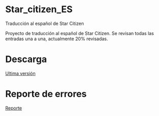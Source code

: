 # Star_citizen_ES
Traducción al español de Star Citizen

Proyecto de traducción al español de Star Citizen. 
Se revisan todas las entradas una a una, actualmente 20% revisadas.

# Descarga
[Ultima versión ](https://github.com/Thord82/Star_citizen_ES/releases)

# Reporte de errores
[Reporte ](https://github.com/Thord82/Star_citizen_ES/issues)
